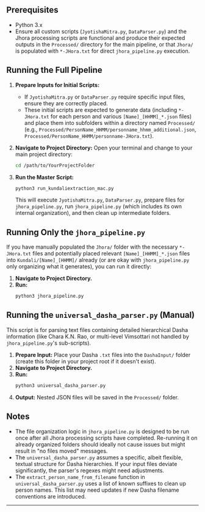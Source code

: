 
## Prerequisites

*   Python 3.x
*   Ensure all custom scripts (`JyotishaMitra.py`, `DataParser.py`) and the Jhora processing scripts are functional and produce their expected outputs in the `Processed/` directory for the main pipeline, or that `Jhora/` is populated with `*-JHora.txt` for direct `jhora_pipeline.py` execution.

## Running the Full Pipeline

1.  **Prepare Inputs for Initial Scripts:**
    *   If `JyotishaMitra.py` or `DataParser.py` require specific input files, ensure they are correctly placed.
    *   These initial scripts are expected to generate data (including `*-JHora.txt` for each person and various `[Name]_[HHMM]_*.json` files) and place them into subfolders within a directory named `Processed/` (e.g., `Processed/PersonName_HHMM/personname_hhmm_additional.json`, `Processed/PersonName_HHMM/personname-JHora.txt`).

2.  **Navigate to Project Directory:**
    Open your terminal and change to your main project directory:
    ```bash
    cd /path/to/YourProjectFolder
    ```

3.  **Run the Master Script:**
    ```bash
    python3 run_kundaliextraction_mac.py
    ```
    This will execute `JyotishaMitra.py`, `DataParser.py`, prepare files for `jhora_pipeline.py`, run `jhora_pipeline.py` (which includes its own internal organization), and then clean up intermediate folders.

## Running Only the `jhora_pipeline.py`

If you have manually populated the `Jhora/` folder with the necessary `*-JHora.txt` files and potentially placed relevant `[Name]_[HHMM]_*.json` files into `Kundali/[Name]_[HHMM]/` already (or are okay with `jhora_pipeline.py` only organizing what it generates), you can run it directly:

1.  **Navigate to Project Directory.**
2.  **Run:**
    ```bash
    python3 jhora_pipeline.py
    ```

## Running the `universal_dasha_parser.py` (Manual)

This script is for parsing text files containing detailed hierarchical Dasha information (like Chara K.N. Rao, or multi-level Vimsottari not handled by `jhora_pipeline.py`'s sub-scripts).

1.  **Prepare Input:** Place your Dasha `.txt` files into the `DashaInput/` folder (create this folder in your project root if it doesn't exist).
2.  **Navigate to Project Directory.**
3.  **Run:**
    ```bash
    python3 universal_dasha_parser.py
    ```
4.  **Output:** Nested JSON files will be saved in the `Processed/` folder.

## Notes

*   The file organization logic in `jhora_pipeline.py` is designed to be run once after all Jhora processing scripts have completed. Re-running it on already organized folders should ideally not cause issues but might result in "no files moved" messages.
*   The `universal_dasha_parser.py` assumes a specific, albeit flexible, textual structure for Dasha hierarchies. If your input files deviate significantly, the parser's regexes might need adjustments.
*   The `extract_person_name_from_filename` function in `universal_dasha_parser.py` uses a list of known suffixes to clean up person names. This list may need updates if new Dasha filename conventions are introduced.

---